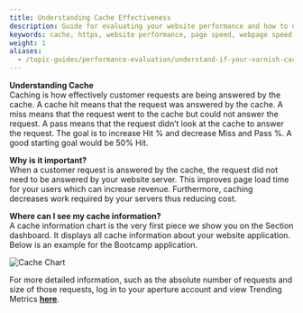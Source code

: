 ```yaml
---
title: Understanding Cache Effectiveness
description: Guide for evaluating your website performance and how to use Section to make improvements.
keywords: cache, https, website performance, page speed, webpage speed, website security, content delivery network, CDN
weight: 1
aliases:
  - /topic-guides/performance-evaluation/understand-if-your-varnish-cache-id-effective/
---
```


**Understanding Cache**<br/>
Caching is how effectively customer requests are being answered by the cache. A cache hit means that the request was answered by the cache. A miss means that the request went to the cache but could not answer the request. A pass means that the request didn’t look at the cache to answer the request. The goal is to increase Hit % and decrease Miss and Pass %. A good starting goal would be 50% Hit.

**Why is it important?**<br/>
When a customer request is answered by the cache, the request did not need to be answered by your website server. This improves page load time for your users which can increase revenue. Furthermore, caching decreases work required by your servers thus reducing cost.

**Where can I see my cache information?**<br/>
A cache information chart is the very first piece we show you on the Section dashboard. It displays all cache information about your website application. Below is an example for the Bootcamp application.

![Cache Chart](/docs/images/cache-chart.png?height=510px)

For more detailed information, such as the absolute number of requests and size of those requests, log in to your aperture account and view Trending Metrics **[here](https://aperture.section.io/account/1/application/1/environment/Production/metrics##1)**.

